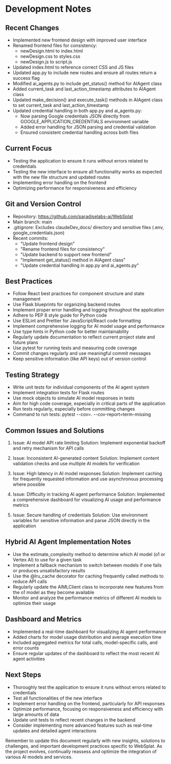 # Development Notes

## Recent Changes
- Implemented new frontend design with improved user interface
- Renamed frontend files for consistency:
  - newDesign.html to index.html
  - newDesign.css to styles.css
  - newDesign.js to script.js
- Updated index.html to reference correct CSS and JS files
- Updated app.py to include new routes and ensure all routes return a success flag
- Modified ai_agents.py to include get_status() method for AIAgent class
- Added current_task and last_action_timestamp attributes to AIAgent class
- Updated make_decision() and execute_task() methods in AIAgent class to set current_task and last_action_timestamp
- Updated credential handling in both app.py and ai_agents.py:
  - Now parsing Google credentials JSON directly from GOOGLE_APPLICATION_CREDENTIALS environment variable
  - Added error handling for JSON parsing and credential validation
  - Ensured consistent credential handling across both files

## Current Focus
- Testing the application to ensure it runs without errors related to credentials
- Testing the new interface to ensure all functionality works as expected with the new file structure and updated routes
- Implementing error handling on the frontend
- Optimizing performance for responsiveness and efficiency

## Git and Version Control
- Repository: https://github.com/paradiselabs-ai/WebSplat
- Main branch: main
- .gitignore: Excludes claudeDev_docs/ directory and sensitive files (.env, google_credentials.json)
- Recent commits:
  - "Update frontend design"
  - "Rename frontend files for consistency"
  - "Update backend to support new frontend"
  - "Implement get_status() method in AIAgent class"
  - "Update credential handling in app.py and ai_agents.py"

## Best Practices
- Follow React best practices for component structure and state management
- Use Flask blueprints for organizing backend routes
- Implement proper error handling and logging throughout the application
- Adhere to PEP 8 style guide for Python code
- Use ESLint and Prettier for JavaScript/React code formatting
- Implement comprehensive logging for AI model usage and performance
- Use type hints in Python code for better maintainability
- Regularly update documentation to reflect current project state and future plans
- Use pytest for running tests and measuring code coverage
- Commit changes regularly and use meaningful commit messages
- Keep sensitive information (like API keys) out of version control

## Testing Strategy
- Write unit tests for individual components of the AI agent system
- Implement integration tests for Flask routes
- Use mock objects to simulate AI model responses in tests
- Aim for high code coverage, especially in critical parts of the application
- Run tests regularly, especially before committing changes
- Command to run tests: pytest --cov=. --cov-report=term-missing

## Common Issues and Solutions
1. Issue: AI model API rate limiting
   Solution: Implement exponential backoff and retry mechanism for API calls

2. Issue: Inconsistent AI-generated content
   Solution: Implement content validation checks and use multiple AI models for verification

3. Issue: High latency in AI model responses
   Solution: Implement caching for frequently requested information and use asynchronous processing where possible

4. Issue: Difficulty in tracking AI agent performance
   Solution: Implemented a comprehensive dashboard for visualizing AI usage and performance metrics

5. Issue: Secure handling of credentials
   Solution: Use environment variables for sensitive information and parse JSON directly in the application

## Hybrid AI Agent Implementation Notes
- Use the estimate_complexity method to determine which AI model (o1 or Vertex AI) to use for a given task
- Implement a fallback mechanism to switch between models if one fails or produces unsatisfactory results
- Use the @lru_cache decorator for caching frequently called methods to reduce API calls
- Regularly update the AIMLClient class to incorporate new features from the o1 model as they become available
- Monitor and analyze the performance metrics of different AI models to optimize their usage

## Dashboard and Metrics
- Implemented a real-time dashboard for visualizing AI agent performance
- Added charts for model usage distribution and average execution time
- Included aggregated metrics for total calls, model-specific calls, and error counts
- Ensure regular updates of the dashboard to reflect the most recent AI agent activities

## Next Steps
- Thoroughly test the application to ensure it runs without errors related to credentials
- Test all functionalities of the new interface
- Implement error handling on the frontend, particularly for API responses
- Optimize performance, focusing on responsiveness and efficiency with large amounts of data
- Update unit tests to reflect recent changes in the backend
- Consider implementing more advanced features such as real-time updates and detailed agent interactions

Remember to update this document regularly with new insights, solutions to challenges, and important development practices specific to WebSplat. As the project evolves, continually reassess and optimize the integration of various AI models and services.